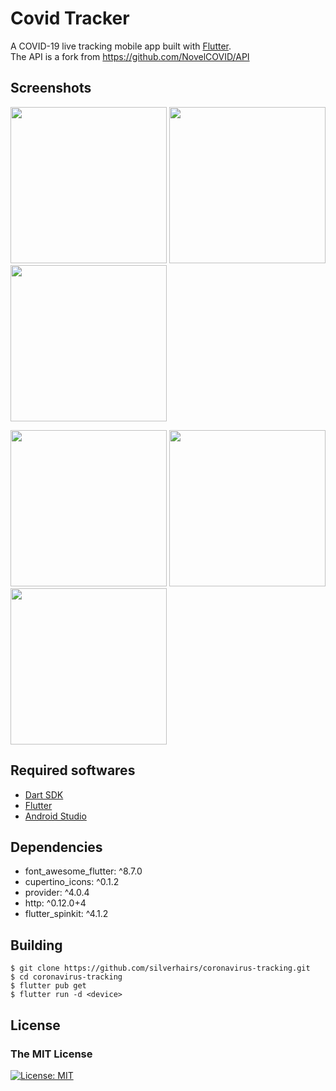 # Covid Tracker

A COVID-19 live tracking mobile app built with [Flutter](https://flutter.dev/).<br/> The API is a fork from https://github.com/NovelCOVID/API

## Screenshots

<p float="left">
  <img src="https://github.com/silverhairs/coronavirus-tracking/blob/master/screenshots/home.png" width="250" />
  <img src="https://github.com/silverhairs/coronavirus-tracking/blob/master/screenshots/countries.png" width="250" /> 
  <img src="https://github.com/silverhairs/coronavirus-tracking/blob/master/screenshots/search.png" width="250" /> 
</p>
<p float="left">
  <img src="https://github.com/silverhairs/coronavirus-tracking/blob/master/screenshots/country.png" width="250" />
  <img src="https://github.com/silverhairs/coronavirus-tracking/blob/master/screenshots/unfollow.png" width="250" /> 
  <img src="https://github.com/silverhairs/coronavirus-tracking/blob/master/screenshots/protection.png" width="250" /> 
</p>

## Required softwares

- [Dart SDK](https://dart.dev/get-dart)
- [Flutter](flutter.dev)
- [Android Studio](https://developer.android.com/studio/install)

## Dependencies

- font_awesome_flutter: ^8.7.0
- cupertino_icons: ^0.1.2
- provider: ^4.0.4
- http: ^0.12.0+4
- flutter_spinkit: ^4.1.2

## Building

```
$ git clone https://github.com/silverhairs/coronavirus-tracking.git
$ cd coronavirus-tracking
$ flutter pub get
$ flutter run -d <device>
```

## License

### The MIT License

[![License: MIT](https://img.shields.io/badge/License-MIT-yellow.svg)](https://opensource.org/licenses/MIT)
